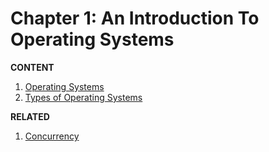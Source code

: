 # Chapter 1: An Introduction To Operating Systems

**CONTENT**
1) [Operating Systems](OS.md)
2) [Types of Operating Systems](Types.md)

**RELATED**
1) [Concurrency](../../Extras/concurrency.md)


